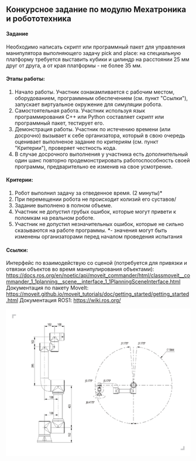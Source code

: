 ## Конкурсное задание по модулю Мехатроника и робототехника

#### Задание
Необходимо написать скрипт или программный пакет для управления манипулятора выполняющего задачу pick and place:
на специальную платформу требуется выставить кубики и цилиндр на расстоянии 25 мм друг от друга, а от края платформы - не более 35 мм. 
#### Этапы работы:
1. Начало работы. Участник ознакамливается с рабочим местом, оборудованием, программным обеспечением (см. пункт "Ссылки"), запускает виртуальное окружение для симуляции робота.
2. Самостоятельная работа. Участник используя язык программирования С++ или Python составляет скрипт или программный пакет, тестирует его. 
3. Демонстрация работы. Участник по истечению времени (или досрочно) вызывает к себе организатора, который в свою очередь оценивает выполненое задание по критериям (см. пункт "Критерии"), проверяет честность кода.
4. В случае досрочного выполнения у участника есть дополнительный один шанс повторно продемонстрировать работоспособность своей программы, предварительно ее изменив на свое усмотрение. 
#### Критерии:
1. Робот выполнил задачу за отведенное время. (2 минуты)*
2. При перемещении робота не происходит колизий его суставов/
3. Задание выполнено в полном объеме.
4. Участник не допустил грубых ошибок, которые могут привети к поломкам на реальном роботе.
5. Участник не допустил незначительных ошибок, которые не сильно сказываются на работе программы.
 *- значения могут быть изменены организаторами перед началом проведения испытания
#### Ссылки:
Интерфейс по взаимодействую со сценой (потребуется для привязки и отвязки объектов во время манипулирования объектами): https://docs.ros.org/en/noetic/api/moveit_commander/html/classmoveit__commander_1_1planning__scene__interface_1_1PlanningSceneInterface.html
Документация по пакету MoveIt: https://moveit.github.io/moveit_tutorials/doc/getting_started/getting_started.html
Документация ROS1: https://wiki.ros.org/

![Fairino5](./FR5%20Ontology%20Drawing.jpg)